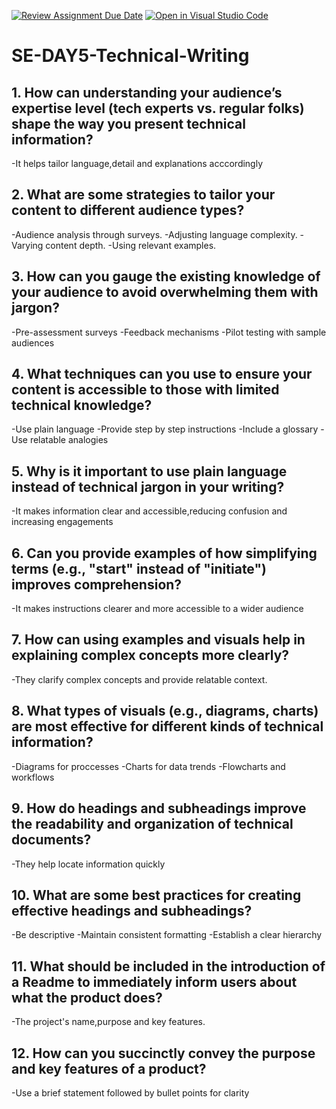 [![Review Assignment Due Date](https://classroom.github.com/assets/deadline-readme-button-22041afd0340ce965d47ae6ef1cefeee28c7c493a6346c4f15d667ab976d596c.svg)](https://classroom.github.com/a/zsAR-pyY)
[![Open in Visual Studio Code](https://classroom.github.com/assets/open-in-vscode-2e0aaae1b6195c2367325f4f02e2d04e9abb55f0b24a779b69b11b9e10269abc.svg)](https://classroom.github.com/online_ide?assignment_repo_id=16244981&assignment_repo_type=AssignmentRepo)
# SE-DAY5-Technical-Writing
## 1. How can understanding your audience’s expertise level (tech experts vs. regular folks) shape the way you present technical information?
-It helps tailor language,detail and explanations acccordingly

## 2. What are some strategies to tailor your content to different audience types?
-Audience analysis through surveys.
-Adjusting language complexity.
-Varying content depth.
-Using relevant examples.

## 3. How can you gauge the existing knowledge of your audience to avoid overwhelming them with jargon?
-Pre-assessment surveys
-Feedback mechanisms
-Pilot testing with sample audiences

## 4. What techniques can you use to ensure your content is accessible to those with limited technical knowledge?
-Use plain language
-Provide step by step instructions 
-Include a glossary
-Use relatable analogies

## 5. Why is it important to use plain language instead of technical jargon in your writing?
-It makes information clear and accessible,reducing confusion and increasing engagements

## 6. Can you provide examples of how simplifying terms (e.g., "start" instead of "initiate") improves comprehension?
-It makes instructions clearer and more accessible to a wider audience

## 7. How can using examples and visuals help in explaining complex concepts more clearly?
-They clarify complex concepts and provide relatable context.

## 8. What types of visuals (e.g., diagrams, charts) are most effective for different kinds of technical information?
-Diagrams for proccesses
-Charts for data trends
-Flowcharts and workflows

## 9. How do headings and subheadings improve the readability and organization of technical documents?
-They help locate information quickly

## 10. What are some best practices for creating effective headings and subheadings?
-Be descriptive
-Maintain consistent formatting
-Establish a clear hierarchy

## 11. What should be included in the introduction of a Readme to immediately inform users about what the product does?
-The project's name,purpose and key features.
## 12. How can you succinctly convey the purpose and key features of a product?
-Use a brief statement followed by bullet points for clarity
